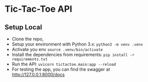 # Tic-Tac-Toe API

## Setup Local

- Clone the repo,
- Setup your environment with Python 3.x: `python3 -m venv .venv`
- Activate you env `source .venv/bin/activate`
- Install the dependencies from requirements: `pip install -r requirements.txt`
- Run the API: `uvicorn tictactoe.main:app --reload`
- For testing the app, you can find the swagger at http://127.0.0.1:8000/docs